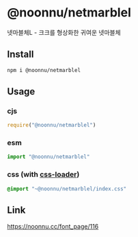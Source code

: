 # @noonnu/netmarblel
넷마블체L - 크크를 형상화한 귀여운 넷마블체

## Install
```sh
npm i @noonnu/netmarblel
```
## Usage
### cjs
```js
require("@noonnu/netmarblel")
```
### esm
```js
import "@noonnu/netmarblel"
```
### css (with [css-loader](https://github.com/webpack-contrib/css-loader))
```css
@import "~@noonnu/netmarblel/index.css"
```

## Link
https://noonnu.cc/font_page/116
